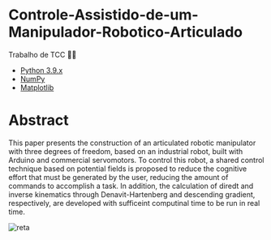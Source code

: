 # Controle-Assistido-de-um-Manipulador-Robotico-Articulado
 Trabalho de TCC
 :man_technologist:
 
- [Python 3.9.x](https://www.python.org/)
- [NumPy](https://numpy.org/)
- [Matplotlib](https://matplotlib.org/)

# Abstract
This paper presents the construction of an articulated robotic manipulator with three degrees of freedom, based on an industrial robot, built with Arduino and commercial servomotors. To control this robot, a shared control technique based on potential fields is proposed to reduce the cognitive effort that must be generated by the user, reducing the amount of commands to accomplish a task. In addition, the calculation of diredt and inverse kinematics through Denavit-Hartenberg and descending gradient, respectively, are developed with sufficeint computinal time to be run in real time. 
 
![reta](https://user-images.githubusercontent.com/66328641/153867932-c1eddeb0-6b26-420b-b8b3-ab13618df429.gif)
